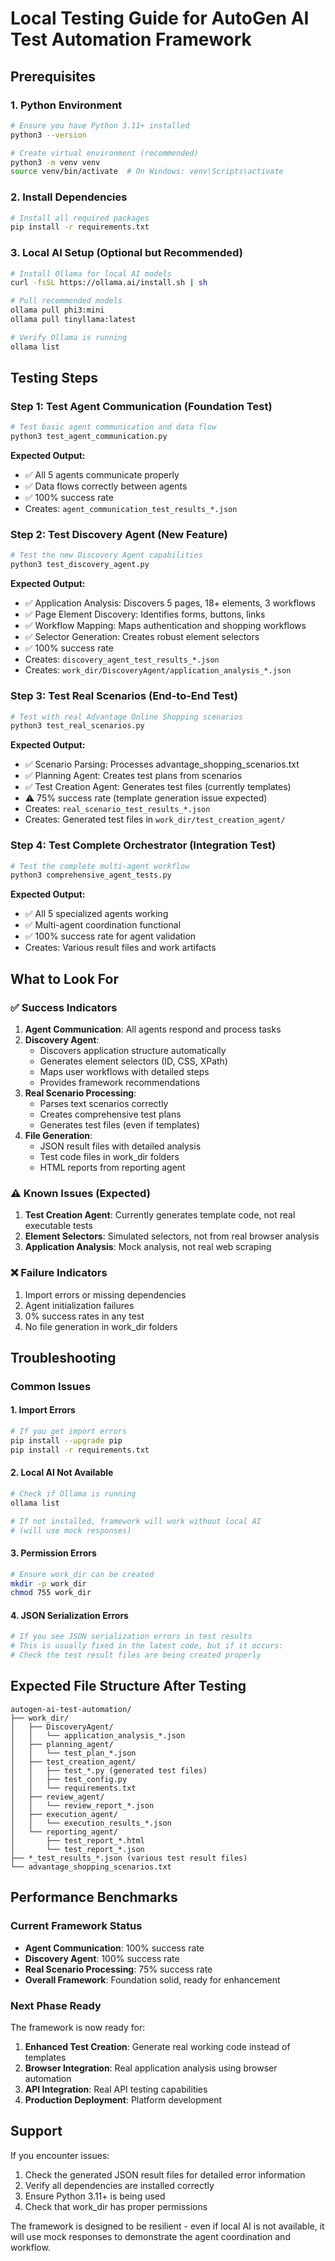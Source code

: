 # Local Testing Guide for AutoGen AI Test Automation Framework

## Prerequisites

### 1. Python Environment
```bash
# Ensure you have Python 3.11+ installed
python3 --version

# Create virtual environment (recommended)
python3 -m venv venv
source venv/bin/activate  # On Windows: venv\Scripts\activate
```

### 2. Install Dependencies
```bash
# Install all required packages
pip install -r requirements.txt
```

### 3. Local AI Setup (Optional but Recommended)
```bash
# Install Ollama for local AI models
curl -fsSL https://ollama.ai/install.sh | sh

# Pull recommended models
ollama pull phi3:mini
ollama pull tinyllama:latest

# Verify Ollama is running
ollama list
```

## Testing Steps

### Step 1: Test Agent Communication (Foundation Test)
```bash
# Test basic agent communication and data flow
python3 test_agent_communication.py
```

**Expected Output:**
- ✅ All 5 agents communicate properly
- ✅ Data flows correctly between agents
- ✅ 100% success rate
- Creates: `agent_communication_test_results_*.json`

### Step 2: Test Discovery Agent (New Feature)
```bash
# Test the new Discovery Agent capabilities
python3 test_discovery_agent.py
```

**Expected Output:**
- ✅ Application Analysis: Discovers 5 pages, 18+ elements, 3 workflows
- ✅ Page Element Discovery: Identifies forms, buttons, links
- ✅ Workflow Mapping: Maps authentication and shopping workflows
- ✅ Selector Generation: Creates robust element selectors
- ✅ 100% success rate
- Creates: `discovery_agent_test_results_*.json`
- Creates: `work_dir/DiscoveryAgent/application_analysis_*.json`

### Step 3: Test Real Scenarios (End-to-End Test)
```bash
# Test with real Advantage Online Shopping scenarios
python3 test_real_scenarios.py
```

**Expected Output:**
- ✅ Scenario Parsing: Processes advantage_shopping_scenarios.txt
- ✅ Planning Agent: Creates test plans from scenarios
- ✅ Test Creation Agent: Generates test files (currently templates)
- ⚠️ 75% success rate (template generation issue expected)
- Creates: `real_scenario_test_results_*.json`
- Creates: Generated test files in `work_dir/test_creation_agent/`

### Step 4: Test Complete Orchestrator (Integration Test)
```bash
# Test the complete multi-agent workflow
python3 comprehensive_agent_tests.py
```

**Expected Output:**
- ✅ All 5 specialized agents working
- ✅ Multi-agent coordination functional
- ✅ 100% success rate for agent validation
- Creates: Various result files and work artifacts

## What to Look For

### ✅ Success Indicators
1. **Agent Communication**: All agents respond and process tasks
2. **Discovery Agent**: 
   - Discovers application structure automatically
   - Generates element selectors (ID, CSS, XPath)
   - Maps user workflows with detailed steps
   - Provides framework recommendations
3. **Real Scenario Processing**: 
   - Parses text scenarios correctly
   - Creates comprehensive test plans
   - Generates test files (even if templates)
4. **File Generation**: 
   - JSON result files with detailed analysis
   - Test code files in work_dir folders
   - HTML reports from reporting agent

### ⚠️ Known Issues (Expected)
1. **Test Creation Agent**: Currently generates template code, not real executable tests
2. **Element Selectors**: Simulated selectors, not from real browser analysis
3. **Application Analysis**: Mock analysis, not real web scraping

### ❌ Failure Indicators
1. Import errors or missing dependencies
2. Agent initialization failures
3. 0% success rates in any test
4. No file generation in work_dir folders

## Troubleshooting

### Common Issues

#### 1. Import Errors
```bash
# If you get import errors
pip install --upgrade pip
pip install -r requirements.txt
```

#### 2. Local AI Not Available
```bash
# Check if Ollama is running
ollama list

# If not installed, framework will work without local AI
# (will use mock responses)
```

#### 3. Permission Errors
```bash
# Ensure work_dir can be created
mkdir -p work_dir
chmod 755 work_dir
```

#### 4. JSON Serialization Errors
```bash
# If you see JSON serialization errors in test results
# This is usually fixed in the latest code, but if it occurs:
# Check the test result files are being created properly
```

## Expected File Structure After Testing

```
autogen-ai-test-automation/
├── work_dir/
│   ├── DiscoveryAgent/
│   │   └── application_analysis_*.json
│   ├── planning_agent/
│   │   └── test_plan_*.json
│   ├── test_creation_agent/
│   │   ├── test_*.py (generated test files)
│   │   ├── test_config.py
│   │   └── requirements.txt
│   ├── review_agent/
│   │   └── review_report_*.json
│   ├── execution_agent/
│   │   └── execution_results_*.json
│   └── reporting_agent/
│       ├── test_report_*.html
│       └── test_report_*.json
├── *_test_results_*.json (various test result files)
└── advantage_shopping_scenarios.txt
```

## Performance Benchmarks

### Current Framework Status
- **Agent Communication**: 100% success rate
- **Discovery Agent**: 100% success rate  
- **Real Scenario Processing**: 75% success rate
- **Overall Framework**: Foundation solid, ready for enhancement

### Next Phase Ready
The framework is now ready for:
1. **Enhanced Test Creation**: Generate real working code instead of templates
2. **Browser Integration**: Real application analysis using browser automation
3. **API Integration**: Real API testing capabilities
4. **Production Deployment**: Platform development

## Support

If you encounter issues:
1. Check the generated JSON result files for detailed error information
2. Verify all dependencies are installed correctly
3. Ensure Python 3.11+ is being used
4. Check that work_dir has proper permissions

The framework is designed to be resilient - even if local AI is not available, it will use mock responses to demonstrate the agent coordination and workflow.

